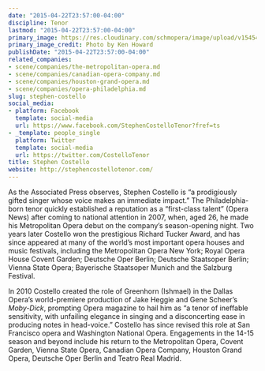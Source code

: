 ```yaml
---
date: "2015-04-22T23:57:00-04:00"
discipline: Tenor
lastmod: "2015-04-22T23:57:00-04:00"
primary_image: https://res.cloudinary.com/schmopera/image/upload/v1545409169/media/webhook-uploads/1429761382380/2114.jpg.jpg
primary_image_credit: Photo by Ken Howard
publishDate: "2015-04-22T23:57:00-04:00"
related_companies:
- scene/companies/the-metropolitan-opera.md
- scene/companies/canadian-opera-company.md
- scene/companies/houston-grand-opera.md
- scene/companies/opera-philadelphia.md
slug: stephen-costello
social_media:
- platform: Facebook
  template: social-media
  url: https://www.facebook.com/StephenCostelloTenor?fref=ts
- _template: people_single
  platform: Twitter
  template: social-media
  url: https://twitter.com/CostelloTenor
title: Stephen Costello
website: http://stephencostellotenor.com/
---
```


As the Associated Press observes, Stephen Costello is “a prodigiously gifted singer whose voice makes an immediate impact.” The Philadelphia-born tenor quickly established a reputation as a “first-class talent” (Opera News) after coming to national attention in 2007, when, aged 26, he made his Metropolitan Opera debut on the company’s season-opening night. Two years later Costello won the prestigious Richard Tucker Award, and has since appeared at many of the world’s most important opera houses and music festivals, including the Metropolitan Opera New York; Royal Opera House Covent Garden; Deutsche Oper Berlin; Deutsche Staatsoper Berlin; Vienna State Opera; Bayerische Staatsoper Munich and the Salzburg Festival. 

In 2010 Costello created the role of Greenhorn (Ishmael) in the Dallas Opera’s world-premiere production of Jake Heggie and Gene Scheer’s *Moby-Dick*, prompting Opera magazine to hail him as “a tenor of ineffable sensitivity, with unfailing elegance in singing and a disconcerting ease in producing notes in head-voice.” Costello has since revised this role at San Francisco opera and Washington National Opera. Engagements in the 14-15 season and beyond include his return to the Metropolitan Opera, Covent Garden, Vienna State Opera, Canadian Opera Company, Houston Grand Opera, Deutsche Oper Berlin and Teatro Real Madrid.
